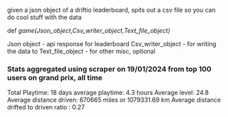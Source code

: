 given a json object of a driftio leaderboard, spits out a csv file so you can do cool stuff with the data

def *game(Json_object,Csv_writer_object,Text_file_object)*

Json object - api response for leaderboard
Csv_writer_object - for writing the data to
Text_file_object - for other misc, optional



### Stats aggregated using scraper on 19/01/2024 from top 100 users on grand prix, all time

Total Playtime: 18 days
average playtime: 4.3 hours
Average level: 24.8
Average distance driven: 670665 miles or 1079331.69 km
Average distance drifted to driven ratio : 0.27
